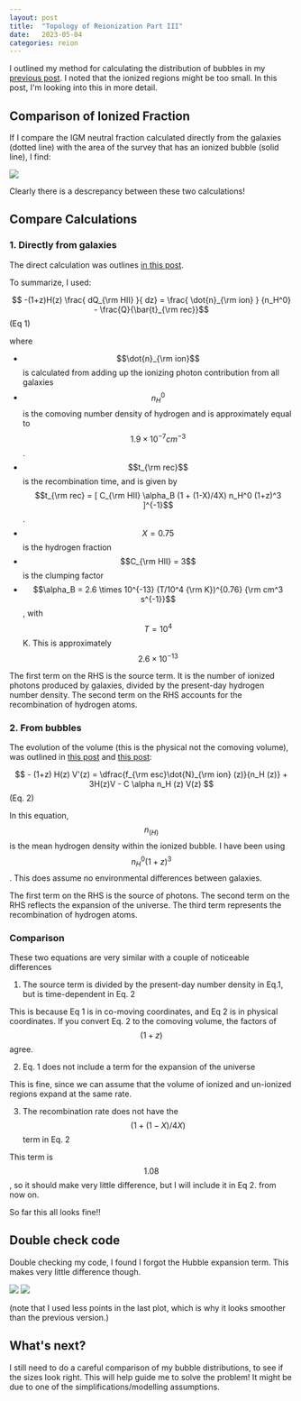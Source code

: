 ```yaml
---
layout: post
title:  "Topology of Reionization Part III"
date:   2023-05-04
categories: reion
---
```



I outlined my method for calculating the distribution of bubbles in my <a href="https://ndrakos.github.io/blog/reion/Topology_of_Reionization_Part_II/">previous post</a>. I noted that the ionized regions might be too small. In this post, I'm looking into this in more detail.


## Comparison of Ionized Fraction

If I compare the IGM neutral fraction calculated directly from the galaxies (dotted line) with the area of the survey that has an ionized bubble (solid line), I find:

<img src="{{ site.baseurl }}/assets/plots/20230504_BubbleFraction.png">

Clearly there is a descrepancy between these two calculations!

## Compare Calculations


### 1. Directly from galaxies

The direct calculation was outlines <a href="https://ndrakos.github.io/blog/reion/IGM_Neutral_Fraction/"> in this post</a>.


To summarize, I used:

$$ -(1+z)H(z) \frac{ dQ_{\rm HII} }{ dz} =  \frac{ \dot{n}_{\rm ion} } {n_H^0} - \frac{Q}{\bar{t}_{\rm rec}}$$ (Eq 1)

where
- $$\dot{n}_{\rm ion}$$ is calculated from adding up the ionizing photon contribution from all galaxies
- $$ n_H^0 $$ is the comoving number density of hydrogen  and is approximately equal to $$1.9\times 10^{-7} cm^{-3}$$.
- $$t_{\rm rec}$$ is the recombination time, and is given by  $$t_{\rm rec} = [ C_{\rm HII} \alpha_B (1 + (1-X)/4X)  n_H^0  (1+z)^3 ]^{-1}$$.
- $$X=0.75$$ is the hydrogen fraction
- $$C_{\rm HII} = 3$$ is the clumping factor
- $$\alpha_B = 2.6 \times 10^{-13} (T/10^4 {\rm K})^{0.76} {\rm cm^3 s^{-1}}$$, with $$T=10^4$$ K. This is approximately $$2.6 \times 10^{-13}$$


The first term on the RHS is the source term. It is the number of ionized photons produced by galaxies, divided by the present-day hydrogen number density. The second term on the RHS accounts for the recombination of hydrogen atoms.

### 2. From bubbles

The evolution of the volume (this is the physical not the comoving volume), was outlined in <a href="https://ndrakos.github.io/blog/reion/Reionization_Shell_Model_Part_III/">this post</a> and <a href="https://ndrakos.github.io/blog/reion/Reionization_Shell_Model_Part_IV/">this post</a>:


$$ -  (1+z) H(z) V'(z) =  \dfrac{f_{\rm esc}\dot{N}_{\rm ion} (z)}{n_H (z)} + 3H(z)V -  C \alpha n_H (z) V(z) $$ (Eq. 2)

In this equation, $$n_(H)$$ is the mean hydrogen density within the ionized bubble. I have been using $$n_H^0 (1+z)^3$$. This does assume no environmental differences between galaxies.

The first term on the RHS is the source of photons. The second term on the RHS reflects the expansion of the universe. The third term represents the recombination of hydrogen atoms.

### Comparison

These two equations are very similar with a couple of noticeable differences


1. The source term is divided by the present-day number density in  Eq.1, but is time-dependent in Eq. 2

This is because Eq 1 is in co-moving coordinates, and Eq 2 is in physical coordinates. If you convert Eq. 2 to the comoving volume, the factors of $$(1+z)$$ agree.

2. Eq. 1 does not include a term for the expansion of the universe

This is fine, since we can assume that the volume of ionized and un-ionized regions expand at the same rate.

3. The recombination rate does not have the $$(1 + (1-X)/4X)$$ term in Eq. 2

This term is $$1.08$$, so it should make  very little difference, but I will include it in Eq 2. from now on.

So far this all looks fine!!

## Double check code

Double checking my code, I found I forgot the Hubble expansion term. This makes very little difference though.



<img src="{{ site.baseurl }}/assets/plots/20230504_BubbleTopology.png">


<img src="{{ site.baseurl }}/assets/plots/20230504_BubbleFraction2.png">

(note that I used less points in the last plot, which is why it looks smoother than the previous version.)

## What's next?

I still need to do a careful comparison of my bubble distributions, to see if the sizes look right. This will help guide me to solve the problem! It might be due to one of the simplifications/modelling assumptions. 
